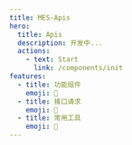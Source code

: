 ```yaml
---
title: MES-Apis
hero:
  title: Apis
  description: 开发中...
  actions:
    - text: Start
      link: /components/init
features:
  - title: 功能组件
    emoji: 💎
  - title: 接口请求
    emoji: 🌈
  - title: 常用工具
    emoji: 🚀
---
```




